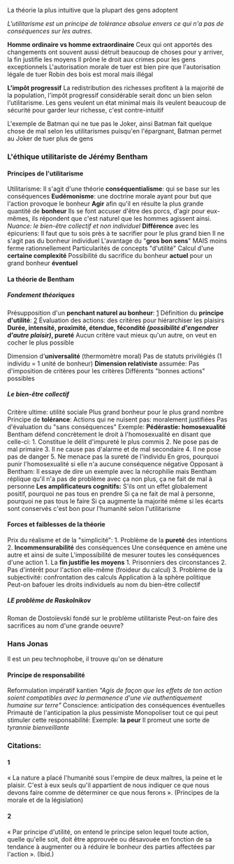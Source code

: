 La théorie la plus intuitive que la plupart des gens adoptent

*L'utilitarisme est un principe de tolérance absolue envers ce qui n'a pas de conséquences sur les autres.*

**Homme ordinaire vs homme extraordinaire**
Ceux qui ont apportés des changements ont souvent aussi détruit beaucoup de choses pour y arriver, la fin justifie les moyens
Il prône le droit aux crimes pour les gens exceptionnels
L'autorisation morale de tuer est bien pire que l'autorisation légale de tuer
Robin des bois est moral mais illégal


**L'impôt progressif**
La redistribution des richesses profitent à la majorité de la population, l'impôt progressif considérable serait donc un bien selon l'utilitarisme. Les gens veulent un état minimal mais ils veulent beaucoup de sécurité pour garder leur richesse, c'est contre-intuitif

L'exemple de Batman qui ne tue pas le Joker, ainsi Batman fait quelque chose de mal selon les utilitarismes puisqu'en l'épargnant, Batman permet au Joker de tuer plus de gens
### L'éthique utilitariste de Jérémy Bentham
#### Principes de l'utilitarisme
Utilitarisme:
	Il s'agit d'une théorie **conséquentialisme**: qui se base sur les conséquences
	**Eudémonisme**: une doctrine morale ayant pour but que l'action provoque le bonheur
	**Agir** afin qu'il en résulte la plus grande quantité de **bonheur**
	Ils se font accuser d'être des porcs, d'agir pour eux-mêmes, ils répondent que c'est naturel que les hommes agissent ainsi.
	*Nuance: le bien-être collectif et non individuel*
		**Différence** avec les épicuriens:
		Il faut que tu sois près à te sacrifier pour le plus grand bien
		Il ne s'agit pas du bonheur individuel
L'avantage du "**gros bon sens**"
	MAIS moins ferme rationnellement
Particularités de concepts "d'utilité"
	Calcul d'une **certaine complexité**
	Possibilité du sacrifice du bonheur **actuel** pour un grand bonheur **éventuel**
#### La théorie de Bentham
##### Fondement théoriques
Présupposition d'un **penchant naturel au bonheur**: [1](Cours%204%20Utilitarisme.md#1)
Définition du **principe d'utilité**: [2](Cours%204%20Utilitarisme.md#2)
Évaluation des actions: des critères pour hiérarchiser les plaisirs
	**Durée, intensité,  proximité, étendue, fécondité *(possibilité d'engendrer d'autre plaisir)*, pureté**
	Aucun critère vaut mieux qu'un autre, on veut en cocher le plus possible

Dimension d'**universalité** (thermomètre moral)
	Pas de statuts privilégiés (1 individu = 1 unité de bonheur)
**Dimension relativiste** assumée:
	Pas d'imposition de critères pour les critères
	Différents "bonnes actions" possibles
##### Le bien-être collectif
Critère ultime: utilité sociale
	Plus grand bonheur pour le plus grand nombre
Principe de **tolérance**:
	Actions qui ne nuisent pas: moralement justifiées
	Pas d'évaluation du "sans conséquences"
	Exemple:
		**Pédérastie: homosexualité**
			Bentham défend concrètement le droit à l'homosexualité en disant que celle-ci:
				1. Constitue le délit d'impureté le plus commis
				2. Ne pose pas de mal primaire
				3. Il ne cause pas d'alarme et de mal secondaire
				4. Il ne pose pas de danger
				5. Ne menace pas la sureté de l'individu
			En gros, pourquoi punir l'homosexualité si elle n'a aucune conséquence négative
			Opposant à Bentham:
			Il essaye de dire un exemple avec la nécrophilie mais Bentham réplique qu'il n'a pas de problème avec ça non plus, ça ne fait de mal à personne
		**Les amplificateurs cognitifs:**
			S'ils ont un effet globalement positif, pourquoi ne pas tous en prendre
			Si ça ne fait de mal à personne, pourquoi ne pas tous le faire
			Si ça augmente la majorité même si les écarts sont conservés c'est bon pour l'humanité selon l'utilitarisme
#### Forces et faiblesses de la théorie
Prix du réalisme et de la "simplicité":
	1. Problème de la **pureté** des intentions
	2. **Incommensurabilité** des conséquences
		Une conséquence en amène une autre et ainsi de suite
		L'impossibilité de mesurer toutes les conséquences d'une action
	1. La **fin justifie les moyens**
		1. Prisonniers des circonstances
		2. Pas d'intérêt pour l'action elle-même (froideur du calcul)
		3. Problème de la subjectivité: confrontation des calculs
Application à la sphère politique
	Peut-on bafouer les droits individuels au nom du bien-être collectif
##### LE problème de Raskolnikov
Roman de Dostoïevski fondé sur le problème utilitariste
Peut-on faire des sacrifices au nom d'une grande oeuvre? 

### Hans Jonas
Il est un peu technophobe, il trouve qu'on se dénature
#### Principe de responsabilité
Reformulation impératif kantien
	*"Agis de façon que les effets de ton action soient compatibles avec la permanence d'une vie authentiquement humaine sur terre"*
Conscience: anticipation des conséquences éventuelles
	Primauté de l'anticipation la plus pessimiste
Monopoliser tout ce qui peut stimuler cette responsabilité:
	Exemple: **la peur**
Il promeut une sorte de *tyrannie bienveillante*
### Citations:
#### 1
« La nature a placé l'humanité sous l'empire de deux maîtres, la peine et le plaisir. C'est à eux seuls qu'il appartient de nous indiquer ce que nous devons faire comme de déterminer ce que nous ferons ». (Principes de la morale et de la législation)
#### 2
« Par principe d'utilité, on entend le principe selon lequel toute action, quelle qu'elle soit, doit être approuvée ou désavouée en fonction de sa tendance à augmenter ou à réduire le bonheur des parties affectées par l'action ». (Ibid.)
